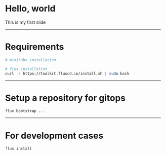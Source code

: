 # Hello, world

This is my first slide

---

# Requirements

```bash
# minikube installation

# flux installation
curl -s https://toolkit.fluxcd.io/install.sh | sudo bash
```

---

# Setup a repository for gitops

```bash
flux bootstrap ...
```

----

# For development cases

```bash
flux install
```


